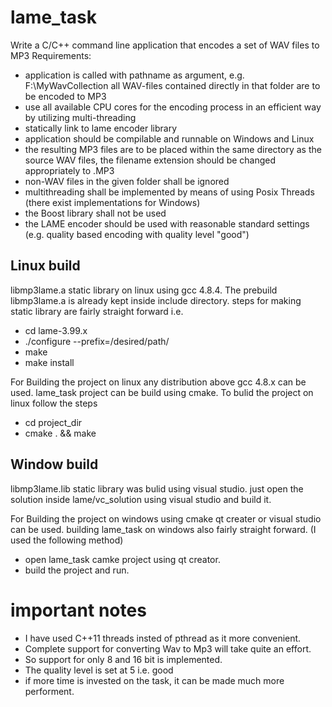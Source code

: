 # lame_task

Write a C/C++ command line application that encodes a set of WAV files to MP3
Requirements:
* application is called with pathname as argument, e.g.
<applicationname> F:\MyWavCollection all WAV-files contained directly in that folder are to be encoded to MP3
* use all available CPU cores for the encoding process in an efficient way by utilizing multi-threading
* statically link to lame encoder library
* application should be compilable and runnable on Windows and Linux
* the resulting MP3 files are to be placed within the same directory as the source WAV files, the filename extension should be changed appropriately to .MP3
* non-WAV files in the given folder shall be ignored
* multithreading shall be implemented by means of using Posix Threads (there exist implementations for Windows)
* the Boost library shall not be used
* the LAME encoder should be used with reasonable standard settings (e.g. quality based encoding with quality level "good")

## Linux build
libmp3lame.a static library on linux using gcc 4.8.4. The prebuild libmp3lame.a is already kept inside include directory.
steps for making static library are fairly straight forward i.e.
* cd lame-3.99.x
* ./configure --prefix=/desired/path/
* make
* make install

For Building the project on linux any distribution above gcc 4.8.x can be used.
lame_task project can be build using cmake. To bulid the project on linux follow the steps
* cd project_dir
* cmake . && make

## Window build
libmp3lame.lib static library was bulid using visual studio. just open the solution inside lame/vc_solution using visual studio and build it.

For Building the project on windows using cmake qt creater or visual studio can be used.
building lame_task on windows also fairly straight forward. (I used the following method)
* open lame_task camke project using qt creator.
* build the project and run.

# important notes
* I have used C++11 threads insted of pthread as it more convenient.
* Complete support for converting Wav to Mp3 will take quite an effort.
* So support for only 8 and 16 bit is implemented.
* The quality level is set at 5 i.e. good
* if more time is invested on the task, it can be made much more performent.




